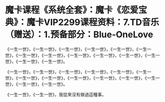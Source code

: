 # 魔卡课程《系统全套》：魔卡《恋爱宝典》：魔卡VIP2299课程资料：7.TD音乐（赠送）：1.预备部分：Blue-OneLove

《一生一世》，《一生一世》，《一生一世》，《一生一世》，《一生一世》，《一生一世》，《一生一世》，《一生一世》，《一生一世》，《一生一世》，《一生一世》，《一生一世》，《一生一世》，《一生一世》。

《一生一世》，《一生一世》，《一生一世》，《一生一世》，《一生一世》，《一生一世》，《一生一世》，《一生一世》，《一生一世》，《一生一世》，《一生一世》，《一生一世》，《一生一世》，《一生一世》。

《一生一世》，《一生一世》，我從來沒有做過這種事。